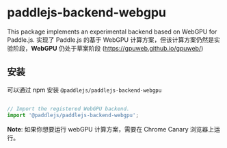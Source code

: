 # paddlejs-backend-webgpu

This package implements an experimental backend based on WebGPU for Paddle.js.
实现了 Paddle.js 的基于 WebGPU 计算方案，但该计算方案仍然是实验阶段，**WebGPU** 仍处于草案阶段 (https://gpuweb.github.io/gpuweb/)

## 安装

可以通过 npm 安装 `@paddlejs/paddlejs-backend-webgpu`


```js

// Import the registered WebGPU backend.
import '@paddlejs/paddlejs-backend-webgpu';

```

**Note**: 如果你想要运行 webGPU 计算方案，需要在 Chrome Canary 浏览器上运行。